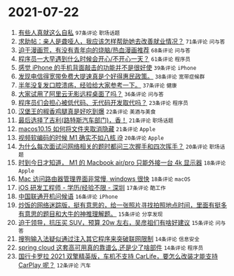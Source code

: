 # 2021-07-22

1. [有些人真就这么自私](https://www.v2ex.com/t/791013) `97条评论` `职场话题`
1. [求助帖：亲人是聋哑人，我应该怎样帮助她去改善就业情况？](https://www.v2ex.com/t/791015) `71条评论` `问与答`
1. [迫于漫画荒，有没有青年向的烧脑/热血漫画推荐](https://www.v2ex.com/t/790967) `68条评论` `问与答`
1. [程序员一大早遇到什么时候会开心/不开心一天？](https://www.v2ex.com/t/790971) `61条评论` `程序员`
1. [感觉 iPhone 的手机背面敲击的功能并不是很好使](https://www.v2ex.com/t/790995) `39条评论` `iPhone`
1. [发现电信得宽带免费大提速真是个好得惠民政策。](https://www.v2ex.com/t/791011) `38条评论` `宽带症候群`
1. [半年没复发口腔溃疡，经验给大家参考一下。](https://www.v2ex.com/t/790992) `37条评论` `健康`
1. [大家试用了阿里云无影远程桌面了吗？](https://www.v2ex.com/t/791019) `36条评论` `问与答`
1. [程序员们会担心被低代码、无代码开发取代吗？](https://www.v2ex.com/t/791088) `23条评论` `程序员`
1. [汉堡王的椒香鸡腿真是好吃到爆](https://www.v2ex.com/t/791038) `22条评论` `美酒与美食`
1. [最后选择了吉利(路特斯汽车部门)，香！](https://www.v2ex.com/t/790988) `21条评论` `职场话题`
1. [macos10.15 如何将文件夹取消隐藏](https://www.v2ex.com/t/790981) `21条评论` `Apple`
1. [视频软编码的时候 M1 确实不如八核 i9](https://www.v2ex.com/t/791040) `20条评论` `Apple`
1. [为什么每次面试问网络相关的题时都问三次握手和四次挥手？](https://www.v2ex.com/t/790966) `20条评论` `职场话题`
1. [时到今日才知道， M1 的 Macbook air/pro 只能外接一台 4k 显示器](https://www.v2ex.com/t/791020) `18条评论` `Apple`
1. [Mac 访问路由器管理界面非常慢, windows 很快](https://www.v2ex.com/t/790986) `18条评论` `macOS`
1. [iOS 研发工程师 - 学历/经验不限 - 深圳](https://www.v2ex.com/t/790968) `17条评论` `酷工作`
1. [中国联通开机问候语](https://www.v2ex.com/t/790972) `16条评论` `iPhone`
1. [炒饭的网络迷踪版，挺有意思的，给一张照片寻找拍照地点时间，里面有挺多有意思的题目和大牛的神推理解题。](https://www.v2ex.com/t/791035) `15条评论` `分享发现`
1. [迫于领导，抗压买 SUV，预算 20w 左右，吴彦祖们有啥好建议](https://www.v2ex.com/t/791014) `15条评论` `问与答`
1. [搜狗输入法疑似通过注入其它程序来突破联网限制](https://www.v2ex.com/t/791087) `14条评论` `信息安全`
1. [spring cloud 这套高可用真的靠谱么,还是少了啥部件](https://www.v2ex.com/t/790969) `14条评论` `程序员`
1. [国行卡罗拉 2021 双擎精英版，车机不支持 CarLife，要怎么改装才能支持 CarPlay 呢？](https://www.v2ex.com/t/791053) `12条评论` `汽车`
